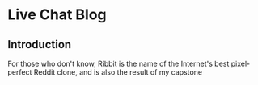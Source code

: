 # Live Chat Blog

## Introduction

For those who don't know, Ribbit is the name of the Internet's best pixel-perfect Reddit clone, and is also the result of my capstone
